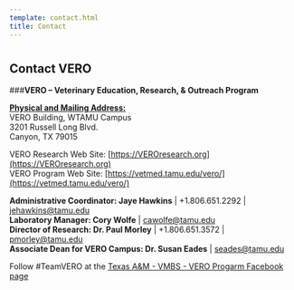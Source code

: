 ```yaml
---
template: contact.html
title: Contact
---
```

#

## <b>Contact VERO</b>

###<b>VERO – Veterinary Education, Research, & Outreach Program</b>

<b><u>Physical and Mailing Address:</b></u><br>
VERO Building, WTAMU Campus<br>
3201 Russell Long Blvd.<br>
Canyon, TX 79015<br>

VERO Research Web Site: [https://VEROresearch.org](https://VEROresearch.org)<br>
VERO Program Web Site: [https://vetmed.tamu.edu/vero/](https://vetmed.tamu.edu/vero/)<br>

<b>Administrative Coordinator: Jaye Hawkins</b> | +1.806.651.2292 | [jehawkins@tamu.edu](mailto:jehawkins@tamu.edu)<br>
<b>Laboratory Manager: Cory Wolfe</b> | [cawolfe@tamu.edu](mailto:cawolfe@tamu.edu)<br>
<b>Director of Research: Dr. Paul Morley</b> | +1.806.651.3572 | [pmorley@tamu.edu](mailto:pmorley@tamu.edu)<br>
<b>Associate Dean for VERO Campus: Dr. Susan Eades</b> | [seades@tamu.edu](mailto:seades@tamu.edu)<br>

Follow #TeamVERO at the [Texas A&M - VMBS - VERO Progarm Facebook page](https://www.facebook.com/tamuvetmedVERO/)
